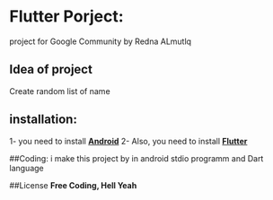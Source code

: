 # Flutter Porject:
 project for Google Community by Redna ALmutlq
 
 ## Idea of project
 Create random list of name
 
 ## installation:
1- you need to install [**Android**](https://developer.android.com/studio)
2- Also, you need to install [**Flutter**](https://flutter.dev/docs/get-started/install)

##Coding:
i make this project by in android stdio programm and Dart language

##License 
**Free Coding, Hell Yeah**
